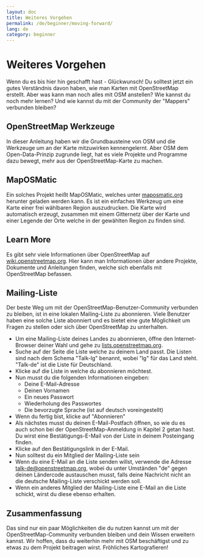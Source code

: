 ```yaml
---
layout: doc
title: Weiteres Vorgehen
permalink: /de/beginner/moving-forward/
lang: de
category: beginner
---
```


Weiteres Vorgehen
===============

Wenn du es bis hier hin geschafft hast - Glückwunsch! Du solltest jetzt ein gutes Verständnis davon haben, wie man Karten mit OpenStreetMap erstellt. Aber was kann man noch alles mit OSM anstellen? Wie kannst du noch mehr lernen? Und wie kannst du mit der Community der "Mappers" verbunden bleiben?


OpenStreetMap Werkzeuge
-------------------

In dieser Anleitung haben wir die Grundbausteine von OSM und die Werkzeuge um an der Karte mitzuwirken kennengelernt. Aber OSM dem Open-Data-Prinzip zugrunde liegt, hat es viele Projekte und Programme dazu bewegt, mehr aus der OpenStreetMap-Karte zu machen.


MapOSMatic
----------

Ein solches Projekt heißt MapOSMatic, welches unter [maposmatic.org](http://www.maposmatic.org/) herunter geladen werden kann. Es ist ein einfaches Werkzeug um eine Karte einer frei wählbaren Region auszudrucken. Die Karte wird automatisch erzeugt, zusammen mit einem Gitternetz über der Karte und einer Legende der Orte welche in der gewählten Region zu finden sind.


Learn More
----------

Es gibt sehr viele Informationen über OpenStreetMap auf [wiki.openstreetmap.org](http://wiki.openstreetmap.org/). Hier kann man Informationen über andere Projekte, Dokumente und Anleitungen finden, welche sich ebenfalls mit OpenStreetMap befassen.


Mailing-Liste
------------

Der beste Weg um mit der OpenStreetMap-Benutzer-Community verbunden zu bleiben, ist in eine lokalen Mailing-Liste zu abonnieren. Viele Benutzer haben eine solche Liste abonniert und es bietet eine gute Möglichkeit um Fragen zu stellen oder sich über OpenStreetMap zu unterhalten.

-   Um eine Mailing-Liste deines Landes zu abonnieren, öffne den Internet-Browser deiner Wahl und gehe zu [lists.openstreetmap.org](http://lists.openstreetmap.org/).
-   Suche auf der Seite die Liste welche zu deinem Land passt. Die Listen sind nach dem Schema "Talk-lg" benannt, wobei "lg" für das Land steht. "Talk-de" ist die Liste für Deutschland.
-   Klicke auf die Liste in welche du abonnieren möchtest.
-   Nun musst du die folgenden Informationen eingeben:
    -   Deine E-Mail-Adresse
    -   Deinen Vornamen
    -   Ein neues Passwort
    -   Wiederholung des Passwortes
    -   Die bevorzugte Sprache (ist auf deutsch voreingestellt)
-   Wenn du fertig bist, klicke auf "Abonnieren"
-   Als nächstes musst du deinen E-Mail-Postfach öffnen, so wie du es auch schon bei der OpenStreetMap-Anmeldung in Kapitel 2 getan hast. Du wirst eine Bestätigungs-E-Mail von der Liste in deinem Posteingang finden.
-   Klicke auf den Bestätigungslink in der E-Mail.
-   Nun solltest du ein Mitglied der Mailing-Liste sein
-   Wenn du eine E-Mail an die Liste senden willst, verwende die Adresse [talk-de@openstreetmap.org](mailto:talk-id@openstreetmap.org), wobei du unter Umständen "de" gegen deinen Ländercode austauschen musst, falls deine Nachricht nicht an die deutsche Mailing-Liste verschickt werden soll.
-   Wenn ein anderes Mitglied der Mailing-Liste eine E-Mail an die Liste schickt, wirst du diese ebenso erhalten.


Zusammenfassung
-------

Das sind nur ein paar Möglichkeiten die du nutzen kannst um mit der OpenStreetMap-Community verbunden bleiben und dein Wissen erweitern kannst. Wir hoffen, dass du weiterhin mehr mit OSM beschäftigst und zu etwas zu dem Projekt beitragen wirst. 
Fröhliches Kartografieren!